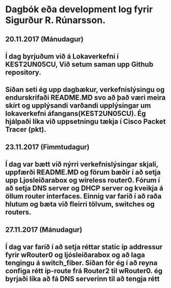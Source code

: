# Dagbók eða development log fyrir Sigurður R. Rúnarsson.

## 20.11.2017 (Mánudagur)
## Í dag byrjuðum við á Lokaverkefni í KEST2UN05CU, Við setum saman upp Github repository.
## Síðan seti ég upp dagbækur, verkefnislýsingu og endurskrifaði README.MD svo að það væri meira skírt og upplýsandi varðandi upplýsingar um lokaverkefni áfangans(KEST2UN05CU). Ég hjálpaði líka við uppsetningu tækja í Cisco Packet Tracer (pkt).

## 23.11.2017 (Fimmtudagur)
## Í dag var bætt við nýrri verkefnislýsingar skjali, uppfærði README.MD og förum bæðir í að setja upp Ljosleiðarabox og wireless router0. Fórum í að setja DNS server og DHCP server og kveikja á öllum router interfaces. Einnig var farið í að raða hlutum og bæta við fleirri tölvum, switches og routers.

## 27.11.2017 (Mánudagur)
## Í dag var farið í að setja réttar static ip addressur fyrir wRouter0 og ljósleiðarabox og að laga tengingu á switch_fiber. Síðan fór ég í að reyna configa rétt ip-route frá Router2 til wRouter0. ég byrjaði líka að fá DNS serverinn til að tengja rétt
